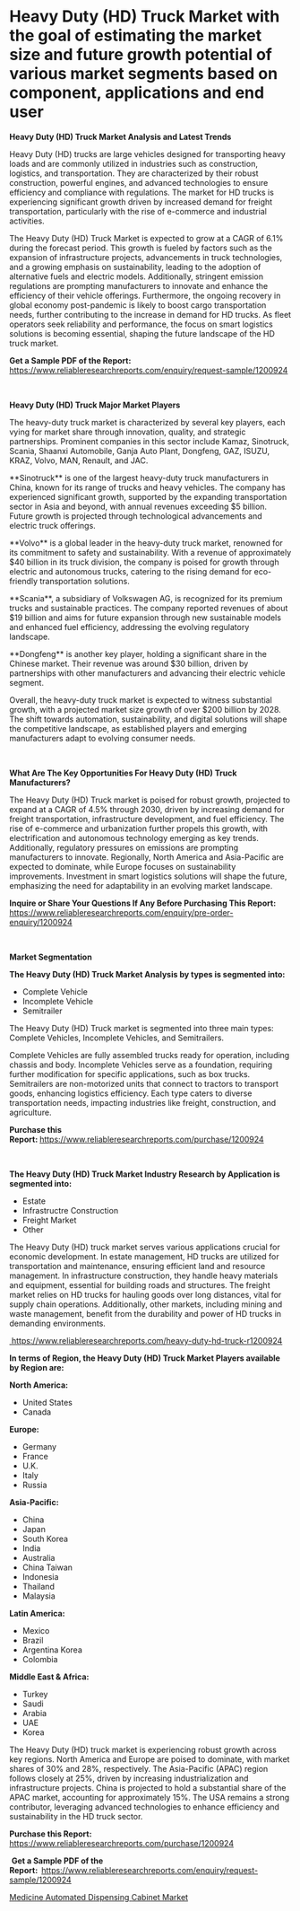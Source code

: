 <p><h1>Heavy Duty (HD) Truck Market with the goal of estimating the market size and future growth potential of various market segments based on component, applications and end user</h1></p><p><strong>Heavy Duty (HD) Truck Market Analysis and Latest Trends</strong></p>
<p><p>Heavy Duty (HD) trucks are large vehicles designed for transporting heavy loads and are commonly utilized in industries such as construction, logistics, and transportation. They are characterized by their robust construction, powerful engines, and advanced technologies to ensure efficiency and compliance with regulations. The market for HD trucks is experiencing significant growth driven by increased demand for freight transportation, particularly with the rise of e-commerce and industrial activities.</p><p>The Heavy Duty (HD) Truck Market is expected to grow at a CAGR of 6.1% during the forecast period. This growth is fueled by factors such as the expansion of infrastructure projects, advancements in truck technologies, and a growing emphasis on sustainability, leading to the adoption of alternative fuels and electric models. Additionally, stringent emission regulations are prompting manufacturers to innovate and enhance the efficiency of their vehicle offerings. Furthermore, the ongoing recovery in global economy post-pandemic is likely to boost cargo transportation needs, further contributing to the increase in demand for HD trucks. As fleet operators seek reliability and performance, the focus on smart logistics solutions is becoming essential, shaping the future landscape of the HD truck market.</p></p>
<p><strong>Get a Sample PDF of the Report:&nbsp;</strong> <a href="https://www.reliableresearchreports.com/enquiry/request-sample/1200924?utm_campaign=3364&utm_medium=2&utm_source=Github&utm_content=ia&utm_term=22032025&utm_id=heavy-duty-hd-truck">https://www.reliableresearchreports.com/enquiry/request-sample/1200924</a></p>
<p>&nbsp;</p>
<p><strong>Heavy Duty (HD) Truck Major Market Players</strong></p>
<p><p>The heavy-duty truck market is characterized by several key players, each vying for market share through innovation, quality, and strategic partnerships. Prominent companies in this sector include Kamaz, Sinotruck, Scania, Shaanxi Automobile, Ganja Auto Plant, Dongfeng, GAZ, ISUZU, KRAZ, Volvo, MAN, Renault, and JAC.</p><p>**Sinotruck** is one of the largest heavy-duty truck manufacturers in China, known for its range of trucks and heavy vehicles. The company has experienced significant growth, supported by the expanding transportation sector in Asia and beyond, with annual revenues exceeding $5 billion. Future growth is projected through technological advancements and electric truck offerings.</p><p>**Volvo** is a global leader in the heavy-duty truck market, renowned for its commitment to safety and sustainability. With a revenue of approximately $40 billion in its truck division, the company is poised for growth through electric and autonomous trucks, catering to the rising demand for eco-friendly transportation solutions.</p><p>**Scania**, a subsidiary of Volkswagen AG, is recognized for its premium trucks and sustainable practices. The company reported revenues of about $19 billion and aims for future expansion through new sustainable models and enhanced fuel efficiency, addressing the evolving regulatory landscape.</p><p>**Dongfeng** is another key player, holding a significant share in the Chinese market. Their revenue was around $30 billion, driven by partnerships with other manufacturers and advancing their electric vehicle segment.</p><p>Overall, the heavy-duty truck market is expected to witness substantial growth, with a projected market size growth of over $200 billion by 2028. The shift towards automation, sustainability, and digital solutions will shape the competitive landscape, as established players and emerging manufacturers adapt to evolving consumer needs.</p></p>
<p>&nbsp;</p>
<p><strong>What Are The Key Opportunities For Heavy Duty (HD) Truck Manufacturers?</strong></p>
<p><p>The Heavy Duty (HD) Truck market is poised for robust growth, projected to expand at a CAGR of 4.5% through 2030, driven by increasing demand for freight transportation, infrastructure development, and fuel efficiency. The rise of e-commerce and urbanization further propels this growth, with electrification and autonomous technology emerging as key trends. Additionally, regulatory pressures on emissions are prompting manufacturers to innovate. Regionally, North America and Asia-Pacific are expected to dominate, while Europe focuses on sustainability improvements. Investment in smart logistics solutions will shape the future, emphasizing the need for adaptability in an evolving market landscape.</p></p>
<p><strong>Inquire or Share Your Questions If Any Before Purchasing This Report:</strong> <a href="https://www.reliableresearchreports.com/enquiry/pre-order-enquiry/1200924?utm_campaign=3364&utm_medium=2&utm_source=Github&utm_content=ia&utm_term=22032025&utm_id=heavy-duty-hd-truck">https://www.reliableresearchreports.com/enquiry/pre-order-enquiry/1200924</a></p>
<p>&nbsp;</p>
<p><strong>Market Segmentation</strong></p>
<p><strong>The Heavy Duty (HD) Truck Market Analysis by types is segmented into:</strong></p>
<p><ul><li>Complete Vehicle</li><li>Incomplete Vehicle</li><li>Semitrailer</li></ul></p>
<p><p>The Heavy Duty (HD) Truck market is segmented into three main types: Complete Vehicles, Incomplete Vehicles, and Semitrailers. </p><p>Complete Vehicles are fully assembled trucks ready for operation, including chassis and body. Incomplete Vehicles serve as a foundation, requiring further modification for specific applications, such as box trucks. Semitrailers are non-motorized units that connect to tractors to transport goods, enhancing logistics efficiency. Each type caters to diverse transportation needs, impacting industries like freight, construction, and agriculture.</p></p>
<p><strong>Purchase this Report:&nbsp;</strong><a href="https://www.reliableresearchreports.com/purchase/1200924?utm_campaign=3364&utm_medium=2&utm_source=Github&utm_content=ia&utm_term=22032025&utm_id=heavy-duty-hd-truck">https://www.reliableresearchreports.com/purchase/1200924</a></p>
<p>&nbsp;</p>
<p><strong>The Heavy Duty (HD) Truck Market Industry Research by Application is segmented into:</strong></p>
<p><ul><li>Estate</li><li>Infrastructre Construction</li><li>Freight Market</li><li>Other</li></ul></p>
<p><p>The Heavy Duty (HD) truck market serves various applications crucial for economic development. In estate management, HD trucks are utilized for transportation and maintenance, ensuring efficient land and resource management. In infrastructure construction, they handle heavy materials and equipment, essential for building roads and structures. The freight market relies on HD trucks for hauling goods over long distances, vital for supply chain operations. Additionally, other markets, including mining and waste management, benefit from the durability and power of HD trucks in demanding environments.</p></p>
<p><a href="https://www.reliableresearchreports.com/heavy-duty-hd-truck-r1200924?utm_campaign=3364&utm_medium=2&utm_source=Github&utm_content=ia&utm_term=22032025&utm_id=heavy-duty-hd-truck">&nbsp;https://www.reliableresearchreports.com/heavy-duty-hd-truck-r1200924</a></p>
<p><strong>In terms of Region, the Heavy Duty (HD) Truck Market Players available by Region are:</strong></p>
<p>
    <p> <strong> North America: </strong>
        <ul>
            <li>United States</li>
            <li>Canada</li>
        </ul>
        </p> 
    <p> <strong> Europe: </strong>
        <ul>
            <li>Germany</li>
            <li>France</li>
            <li>U.K.</li>
            <li>Italy</li>
            <li>Russia</li>
        </ul>
        </p> 
    <p> <strong> Asia-Pacific: </strong>
        <ul>
            <li>China</li>
            <li>Japan</li>
            <li>South Korea</li>
            <li>India</li>
            <li>Australia</li>
            <li>China Taiwan</li>
            <li>Indonesia</li>
            <li>Thailand</li>
            <li>Malaysia</li>
        </ul>
        </p> 
    <p> <strong> Latin America: </strong>
        <ul>
            <li>Mexico</li>
            <li>Brazil</li>
            <li>Argentina Korea</li>
            <li>Colombia</li>
        </ul>
        </p> 
    <p> <strong> Middle East & Africa: </strong>
        <ul>
            <li>Turkey</li>
            <li>Saudi</li>
            <li>Arabia</li>
            <li>UAE</li>
            <li>Korea</li>
        </ul>
    </p>
    </p>
<p><p>The Heavy Duty (HD) truck market is experiencing robust growth across key regions. North America and Europe are poised to dominate, with market shares of 30% and 28%, respectively. The Asia-Pacific (APAC) region follows closely at 25%, driven by increasing industrialization and infrastructure projects. China is projected to hold a substantial share of the APAC market, accounting for approximately 15%. The USA remains a strong contributor, leveraging advanced technologies to enhance efficiency and sustainability in the HD truck sector.</p></p>
<p><strong>Purchase this Report: </strong><a href="https://www.reliableresearchreports.com/purchase/1200924?utm_campaign=3364&utm_medium=2&utm_source=Github&utm_content=ia&utm_term=22032025&utm_id=heavy-duty-hd-truck">https://www.reliableresearchreports.com/purchase/1200924</a></p>
<p>&nbsp;<strong>Get a Sample PDF of the Report:&nbsp;&nbsp;</strong><a href="https://www.reliableresearchreports.com/enquiry/request-sample/1200924?utm_campaign=3364&utm_medium=2&utm_source=Github&utm_content=ia&utm_term=22032025&utm_id=heavy-duty-hd-truck">https://www.reliableresearchreports.com/enquiry/request-sample/1200924</a></p>
<p><strong></strong></p>
<p><p><a href="https://github.com/cachuhashieb/Market-Research-Report-List-1/blob/main/medicine-automated-dispensing-cabinet-market.md?utm_campaign=3364&utm_medium=2&utm_source=Github&utm_content=ia&utm_term=22032025&utm_id=heavy-duty-hd-truck">Medicine Automated Dispensing Cabinet Market</a></p></p>